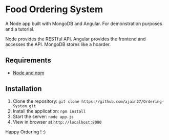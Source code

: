 # Food Ordering System

A Node app built with MongoDB and Angular. For demonstration purposes and a tutorial.

Node provides the RESTful API. Angular provides the frontend and accesses the API. MongoDB stores like a hoarder.

## Requirements

- [Node and npm](http://nodejs.org)

## Installation

1. Clone the repository: `git clone https://github.com/ajain27/Ordering-System.git`
2. Install the application: `npm install`
3. Start the server: `node app.js`
4. View in browser at `http://localhost:8080`

Happy Ordering ! :)
